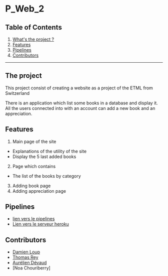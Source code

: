 # P_Web_2

## Table of Contents
1. [What's the project ?](#the-project)
2. [Features](#features)
3. [Pipelines](#pipelines)
4. [Contributors](#contributors)

<hr>

## The project
This project consist of creating a website as a project of the ETML from Switzerland

There is an application which list some books in a database and display it.<br>
All the users connected into with an account can add a new book and an appreciation.

## Features
1. Main page of the site
  - Explanations of the utility of the site
  - Display the 5 last added books
2. Page which contains
  - The list of the books by category
3. Adding book page
4. Adding appreciation page

## Pipelines
- [lien vers le pipelines](https://app.circleci.com/pipelines/github/dam277/P_Web_2?invite=true)
- [Lien vers le serveur heroku](https://dashboard.heroku.com/apps/p-web-2)

## Contributors
- [Damien Loup](https://github.com/dam277)
- [Thomas Rey](https://github.com/ThomasRey1)
- [Aurélien Dévaud](https://github.com/AureDeva)
- [Noa Chouriberry]
